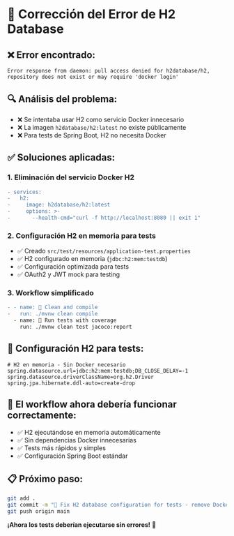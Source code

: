 # 🔧 Corrección del Error de H2 Database

## ❌ **Error encontrado:**

```
Error response from daemon: pull access denied for h2database/h2,
repository does not exist or may require 'docker login'
```

## 🔍 **Análisis del problema:**

- ❌ Se intentaba usar H2 como servicio Docker innecesario
- ❌ La imagen `h2database/h2:latest` no existe públicamente
- ❌ Para tests de Spring Boot, H2 no necesita Docker

## ✅ **Soluciones aplicadas:**

### **1. Eliminación del servicio Docker H2**

```diff
- services:
-   h2:
-     image: h2database/h2:latest
-     options: >-
-       --health-cmd="curl -f http://localhost:8080 || exit 1"
```

### **2. Configuración H2 en memoria para tests**

- ✅ Creado `src/test/resources/application-test.properties`
- ✅ H2 configurado en memoria (`jdbc:h2:mem:testdb`)
- ✅ Configuración optimizada para tests
- ✅ OAuth2 y JWT mock para testing

### **3. Workflow simplificado**

```diff
- - name: 🧹 Clean and compile
-   run: ./mvnw clean compile
  - name: 🧪 Run tests with coverage
    run: ./mvnw clean test jacoco:report
```

## 🎯 **Configuración H2 para tests:**

```properties
# H2 en memoria - Sin Docker necesario
spring.datasource.url=jdbc:h2:mem:testdb;DB_CLOSE_DELAY=-1
spring.datasource.driverClassName=org.h2.Driver
spring.jpa.hibernate.ddl-auto=create-drop
```

## 🚀 **El workflow ahora debería funcionar correctamente:**

- ✅ H2 ejecutándose en memoria automáticamente
- ✅ Sin dependencias Docker innecesarias
- ✅ Tests más rápidos y simples
- ✅ Configuración Spring Boot estándar

## 📋 **Próximo paso:**

```bash
git add .
git commit -m "🔧 Fix H2 database configuration for tests - remove Docker service"
git push origin main
```

**¡Ahora los tests deberían ejecutarse sin errores!** 🎉
